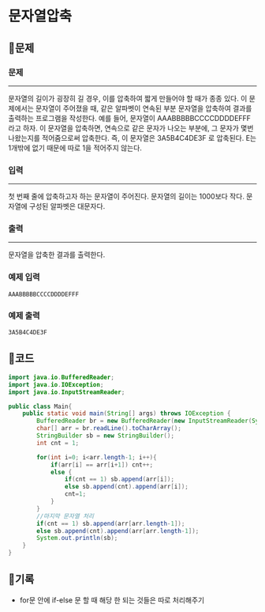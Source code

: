 # 문자열압축

## 📍문제

### **문제**

---

문자열의 길이가 굉장히 길 경우, 이를 압축하여 짧게 만들어야 할 때가 종종 있다. 이 문제에서는 문자열이 주어졌을 때, 같은 알파벳이 연속된 부분 문자열을 압축하여 결과를 출력하는 프로그램을 작성한다. 예를 들어, 문자열이 AAABBBBBCCCCDDDDEFFF 라고 하자. 이 문자열을 압축하면, 연속으로 같은 문자가 나오는 부분에, 그 문자가 몇번 나왔는지를 적어줌으로써 압축한다. 즉, 이 문자열은 3A5B4C4DE3F 로 압축된다. E는 1개밖에 없기 때문에 따로 1을 적어주지 않는다.

### **입력**

---

첫 번째 줄에 압축하고자 하는 문자열이 주어진다. 문자열의 길이는 1000보다 작다. 문자열에 구성된 알파벳은 대문자다.

### **출력**

---

문자열을 압축한 결과를 출력한다.

### **예제 입력**

```
AAABBBBBCCCCDDDDEFFF

```

### **예제 출력**

```
3A5B4C4DE3F
```

## 📍코드

```java
import java.io.BufferedReader;
import java.io.IOException;
import java.io.InputStreamReader;

public class Main{
    public static void main(String[] args) throws IOException {
        BufferedReader br = new BufferedReader(new InputStreamReader(System.in));
        char[] arr = br.readLine().toCharArray();
        StringBuilder sb = new StringBuilder();
        int cnt = 1;

        for(int i=0; i<arr.length-1; i++){
            if(arr[i] == arr[i+1]) cnt++;
            else {
                if(cnt == 1) sb.append(arr[i]);
                else sb.append(cnt).append(arr[i]);
                cnt=1;
            }
        }
        //마지막 문자열 처리
        if(cnt == 1) sb.append(arr[arr.length-1]);
        else sb.append(cnt).append(arr[arr.length-1]);
        System.out.println(sb);
    }
}
```

## 📍기록

- for문 안에 if-else 문 할 때 해당 한 되는 것들은 따로 처리해주기
